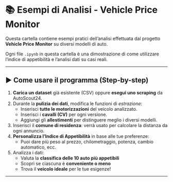 # 📚 Esempi di Analisi - Vehicle Price Monitor

Questa cartella contiene esempi pratici dell’analisi effettuata dal progetto **Vehicle Price Monitor** su diversi modelli di auto.

Ogni file `.ipynb` in questa cartella è una dimostrazione di come utilizzare l’indice di appetibilità e l’analisi dati su casi reali.

---

## ▶️ Come usare il programma (Step-by-step)

1. **Carica un dataset** già esistente (CSV) oppure **esegui uno scraping** da AutoScout24.
2. Durante la **pulizia dei dati**, modifica le funzioni di *estrazione*:
   - Inserisci **tutte le motorizzazioni** del veicolo analizzato.
   - Inserisci i **cavalli (CV)** per ogni versione.
   - Aggiungi gli **allestimenti** per distinguere meglio i diversi modelli.
3. Inserisci il **comune di residenza**: verrà usato per calcolare la distanza da ogni annuncio.
4. **Personalizza l’Indice di Appetibilità** in base alle tue preferenze:
   - Puoi dare più peso al prezzo, chilometraggio, potenza, cambio automatico, ecc.
5. Analizza i dati:
   - Valuta la **classifica delle 10 auto più appetibili**
   - Scopri se ciascuna è **conveniente o meno**
   - Trova il **veicolo ideale** per le tue esigenze!

---
